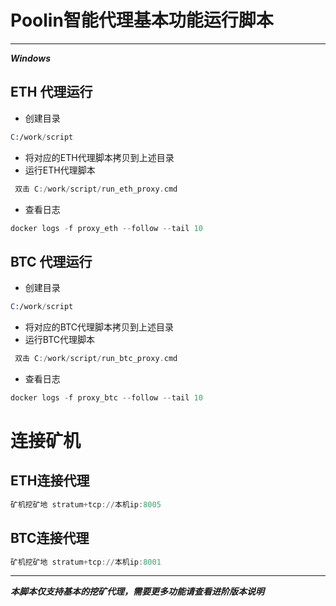 # Poolin智能代理基本功能运行脚本

---
***Windows***
## ETH 代理运行
- 创建目录
 ```asm
 C:/work/script
```
- 将对应的ETH代理脚本拷贝到上述目录
- 运行ETH代理脚本
```asm
 双击 C:/work/script/run_eth_proxy.cmd
```
- 查看日志
```asm
docker logs -f proxy_eth --follow --tail 10
```

## BTC 代理运行
- 创建目录
 ```asm
C:/work/script
```
- 将对应的BTC代理脚本拷贝到上述目录
- 运行BTC代理脚本
```asm
 双击 C:/work/script/run_btc_proxy.cmd
```
- 查看日志
```asm
docker logs -f proxy_btc --follow --tail 10
```

# 连接矿机
## ETH连接代理
```asm
矿机挖矿地 stratum+tcp://本机ip:8005
```
## BTC连接代理
```asm
矿机挖矿地 stratum+tcp://本机ip:8001
```
---
***本脚本仅支持基本的挖矿代理，需要更多功能请查看进阶版本说明***
